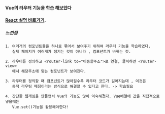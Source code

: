 #### Vue의 라우터 기능을 학습 해보았다
#### [React 설명 바로가기](https://github.com/galadriel91/react-router).
##### 느낀점
```
1. 여러개의 컴포넌트들을 하나로 묶어서 보여주기 위하여 라우터 기능을 학습하였다.
   실제 페이지가 여러개가 생기는 것이 아니라 , 컴포넌트가 바뀌는 것.
```
```
2. 라우터를 정의하고 <router-link to="이동할주소">로 연결, 클릭하면 <router-view>
   에서 해당주소에 맞는 컴포넌트가 보여진다.
```
```
3. 라우터를 정의할 때 컴포넌트가 많아질수록 라우터 코드가 길어지는데 , 이것은 
   동적 라우팅 매칭이라는 방식으로 해결할 수 있다고 한다. -> 학습필요
```
```
4. 간단한 웹게임을 만들면서 Vue의 기능도 많이 익숙해졌다. Vue배열에 값을 직접적으로 넣을때는
   Vue.set()기능을 활용해야한다!
```
